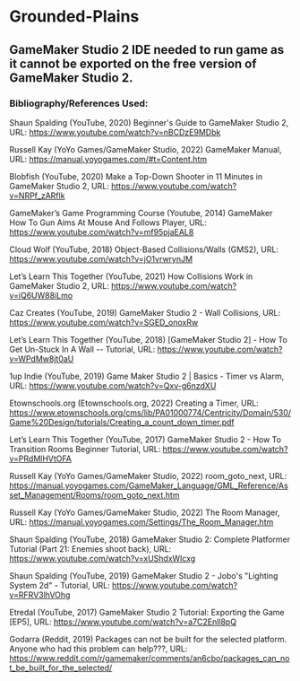 # Grounded-Plains

## **GameMaker Studio 2 IDE needed to run game as it cannot be exported on the free version of GameMaker Studio 2.**





### **Bibliography/References Used:**


Shaun Spalding (YouTube, 2020) Beginner's Guide to GameMaker Studio 2, URL:
https://www.youtube.com/watch?v=nBCDzE9MDbk

Russell Kay (YoYo Games/GameMaker Studio, 2022) GameMaker Manual, URL:
https://manual.yoyogames.com/#t=Content.htm

Blobfish (YouTube, 2020) Make a Top-Down Shooter in 11 Minutes in GameMaker Studio 2, URL:
https://www.youtube.com/watch?v=NRPf_zARflk

GameMaker’s Game Programming Course (Youtube, 2014) GameMaker How To Gun Aims At Mouse And Follows Player, URL:
https://www.youtube.com/watch?v=mf95pjaEAL8

Cloud Wolf (YouTube, 2018) Object-Based Collisions/Walls (GMS2), URL:
https://www.youtube.com/watch?v=jO1vrwrynJM

Let’s Learn This Together (YouTube, 2021) How Collisions Work in GameMaker Studio 2, URL:
https://www.youtube.com/watch?v=iQ6UW88iLmo

Caz Creates (YouTube, 2019) GameMaker Studio 2 - Wall Collisions, URL:
https://www.youtube.com/watch?v=SGED_onoxRw

Let’s Learn This Together (YouTube, 2018) [GameMaker Studio 2] - How To Get Un-Stuck In A Wall -- Tutorial, URL:
https://www.youtube.com/watch?v=WPdMw8jt0aU

1up Indie (YouTube, 2019) Game Maker Studio 2 | Basics - Timer vs Alarm, URL:
https://www.youtube.com/watch?v=Qxv-g6nzdXU

Etownschools.org (Etownschools.org, 2022) Creating a Timer, URL:
https://www.etownschools.org/cms/lib/PA01000774/Centricity/Domain/530/Game%20Design/tutorials/Creating_a_count_down_timer.pdf

Let’s Learn This Together (YouTube, 2017) GameMaker Studio 2 - How To Transition Rooms Beginner Tutorial, URL:
https://www.youtube.com/watch?v=PRdMlHVtOFA

Russell Kay (YoYo Games/GameMaker Studio, 2022) room_goto_next, URL:
https://manual.yoyogames.com/GameMaker_Language/GML_Reference/Asset_Management/Rooms/room_goto_next.htm

Russell Kay (YoYo Games/GameMaker Studio, 2022) The Room Manager, URL:
https://manual.yoyogames.com/Settings/The_Room_Manager.htm

Shaun Spalding (YouTube, 2018) GameMaker Studio 2: Complete Platformer Tutorial (Part 21: Enemies shoot back), URL:
https://www.youtube.com/watch?v=xUShdxWlcxg

Shaun Spalding (YouTube, 2019) GameMaker Studio 2 - Jobo's "Lighting System 2d" - Tutorial, URL:
https://www.youtube.com/watch?v=RFRV3lhVOhg

Etredal (YouTube, 2017) GameMaker Studio 2 Tutorial: Exporting the Game [EP5], URL:
https://www.youtube.com/watch?v=a7C2Enll8pQ

Godarra (Reddit, 2019) Packages can not be built for the selected platform. Anyone who had this problem can help???, URL:
https://www.reddit.com/r/gamemaker/comments/an6cbo/packages_can_not_be_built_for_the_selected/

